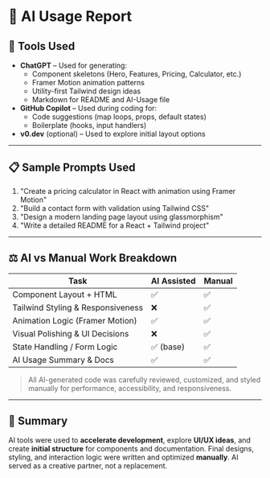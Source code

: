 # 🤖 AI Usage Report

## 🧠 Tools Used

- **ChatGPT** – Used for generating:
  - Component skeletons (Hero, Features, Pricing, Calculator, etc.)
  - Framer Motion animation patterns
  - Utility-first Tailwind design ideas
  - Markdown for README and AI-Usage file
- **GitHub Copilot** – Used during coding for:
  - Code suggestions (map loops, props, default states)
  - Boilerplate (hooks, input handlers)
- **v0.dev** (optional) – Used to explore initial layout options

---

## 📋 Sample Prompts Used

1. "Create a pricing calculator in React with animation using Framer Motion"
2. "Build a contact form with validation using Tailwind CSS"
3. "Design a modern landing page layout using glassmorphism"
4. "Write a detailed README for a React + Tailwind project"

---

## ⚖️ AI vs Manual Work Breakdown

| Task                               | AI Assisted | Manual |
|------------------------------------|-------------|--------|
| Component Layout + HTML            | ✅          | ✅     |
| Tailwind Styling & Responsiveness  | ❌          | ✅     |
| Animation Logic (Framer Motion)    | ✅          | ✅     |
| Visual Polishing & UI Decisions    | ❌          | ✅     |
| State Handling / Form Logic        | ✅ (base)   | ✅     |
| AI Usage Summary & Docs            | ✅          | ✅     |

> All AI-generated code was carefully reviewed, customized, and styled manually for performance, accessibility, and responsiveness.

---

## 📌 Summary

AI tools were used to **accelerate development**, explore **UI/UX ideas**, and create **initial structure** for components and documentation. Final designs, styling, and interaction logic were written and optimized **manually**. AI served as a creative partner, not a replacement.
